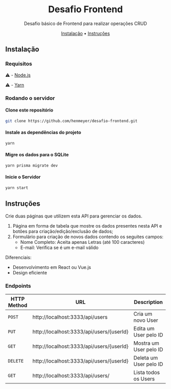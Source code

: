 <h1 align="center">Desafio Frontend</h1>

<p align="center">Desafio básico de Frontend para realizar operações CRUD</p>

<p align="center">
  <a href="#installation">Instalação</a> •
  <a href="#instrucoes">Instruções</a> 
</p>

<h2 id="installation">Instalação</h2>

<h3>Requisitos</h3>

  ⚠️ - [Node.js](https://nodejs.org/en)
  
  ⚠️ - [Yarn](https://classic.yarnpkg.com/lang/en/docs/install/#windows-stable)

<h3>Rodando o servidor</h3>

<h4>Clone este repositório</h4>

```bash
git clone https://github.com/henmeyer/desafio-frontend.git
```

<h4>Instale as dependências do projeto</h4>

```bash
yarn
```

<h4>Migre os dados para o SQLite</h4>

```bash
yarn prisma migrate dev
```

<h4>Inicie o Servidor</h4>

```bash
yarn start
```

<h2 id="instrucoes">Instruções</h2>

Crie duas páginas que utilizem esta API para gerenciar os dados.

  1. Página em forma de tabela que mostre os dados presentes nesta API e botões para criação/edição/exclusão de dados;
  2. Formulário para criação de novos dados contendo os seguites campos:
     - Nome Completo: Aceita apenas Letras (até 100 caracteres)
     - E-mail: Verifica se é um e-mail válido
    
Diferenciais:
  - Desenvolvimento em React ou Vue.js
  - Design eficiente

<h3>Endpoints</h3>

|HTTP Method|URL|Description|
|---|---|---|
|`POST`|http://localhost:3333/api/users | Cria um novo User |
|`PUT`|http://localhost:3333/api/users/{userId} | Edita um User pelo ID |
|`GET`|http://localhost:3333/api/users/{userId} | Mostra um User pelo ID |
|`DELETE`|http://localhost:3333/api/users/{userId} | Deleta um User pelo ID |
|`GET`|http://localhost:3333/api/users/ | Lista todos os Users |
